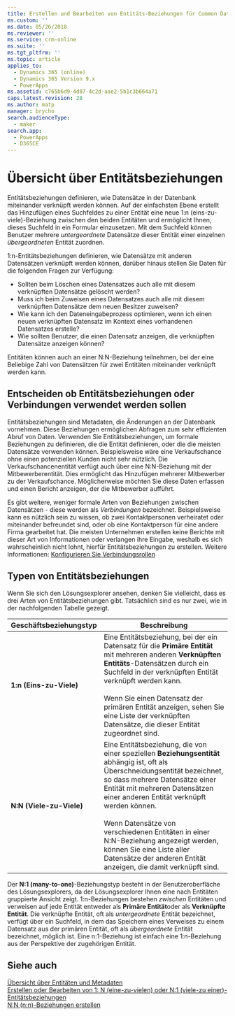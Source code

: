 ```yaml
---
title: Erstellen und Bearbeiten von Entitäts-Beziehungen für Common Data Service für Apps | MicrosoftDocs
ms.custom: ''
ms.date: 05/26/2018
ms.reviewer: ''
ms.service: crm-online
ms.suite: ''
ms.tgt_pltfrm: ''
ms.topic: article
applies_to:
  - Dynamics 365 (online)
  - Dynamics 365 Version 9.x
  - PowerApps
ms.assetid: c765b6d9-4d87-4c2d-aae2-5b1c3b664a71
caps.latest.revision: 28
ms.author: matp
manager: brycho
search.audienceType:
  - maker
search.app:
  - PowerApps
  - D365CE
---
```

# <a name="entity-relationships-overview"></a>Übersicht über Entitätsbeziehungen

Entitätsbeziehungen definieren, wie Datensätze in der Datenbank miteinander verknüpft werden können. Auf der einfachsten Ebene erstellt das Hinzufügen eines Suchfeldes zu einer Entität eine neue 1:n (eins-zu-viele)-Beziehung zwischen den beiden Entitäten und ermöglicht Ihnen, dieses Suchfeld in ein Formular einzusetzen. Mit dem Suchfeld können Benutzer mehrere *untergeordnete* Datensätze dieser Entität einer einzelnen *übergeordneten* Entität zuordnen.  
  
1:n-Entitätsbeziehungen definieren, wie Datensätze mit anderen Datensätzen verknüpft werden können, darüber hinaus stellen Sie Daten für die folgenden Fragen zur Verfügung:  
  
- Sollten beim Löschen eines Datensatzes auch alle mit diesem verknüpften Datensätze gelöscht werden?  
- Muss ich beim Zuweisen eines Datensatzes auch alle mit diesem verknüpften Datensätze dem neuen Besitzer zuweisen?  
- Wie kann ich den Dateneingabeprozess optimieren, wenn ich einen neuen verknüpften Datensatz im Kontext eines vorhandenen Datensatzes erstelle?  
- Wie sollten Benutzer, die einen Datensatz anzeigen, die verknüpften Datensätze anzeigen können?  
  
 Entitäten können auch an einer N:N-Beziehung teilnehmen, bei der eine Beliebige Zahl von Datensätzen für zwei Entitäten miteinander verknüpft werden kann.  

<a name="BKMK_Connections"></a>

## <a name="decide-whether-to-use-entity-relationships-or-connections"></a>Entscheiden ob Entitätsbeziehungen oder Verbindungen verwendet werden sollen 
 
Entitätsbeziehungen sind Metadaten, die Änderungen an der Datenbank vornehmen. Diese Beziehungen ermöglichen Abfragen zum sehr effizienten Abruf von Daten. Verwenden Sie Entitätsbeziehungen, um formale Beziehungen zu definieren, die die Entität definieren, oder die die meisten Datensätze verwenden können. Beispielsweise wäre eine Verkaufschance ohne einen potenziellen Kunden nicht sehr nützlich. Die Verkaufschancenentität verfügt auch über eine N:N-Beziehung mit der Mitbewerberentität. Dies ermöglicht das Hinzufügen mehrerer Mitbewerber zu der Verkaufschance. Möglicherweise möchten Sie diese Daten erfassen und einen Bericht anzeigen, der die Mitbewerber aufführt.  
  
Es gibt weitere, weniger formale Arten von Beziehungen zwischen Datensätzen - diese werden als *Verbindungen* bezeichnet. Beispielsweise kann es nützlich sein zu wissen, ob zwei Kontaktpersonen verheiratet oder miteinander befreundet sind, oder ob eine Kontaktperson für eine andere Firma gearbeitet hat. Die meisten Unternehmen erstellen keine Berichte mit dieser Art von Informationen oder verlangen ihre Eingabe, weshalb es sich wahrscheinlich nicht lohnt, hierfür Entitätsbeziehungen zu erstellen. Weitere Informationen: [Konfigurieren Sie Verbindungsrollen](configure-connection-roles.md)

  
<a name="BKMK_TypesOfRelationships"></a>
 
## <a name="types-of-entity-relationships"></a>Typen von Entitätsbeziehungen

Wenn Sie sich den Lösungsexplorer ansehen, denken Sie vielleicht, dass es drei Arten von Entitätsbeziehungen gibt. Tatsächlich sind es nur zwei, wie in der nachfolgenden Tabelle gezeigt.  
  
|Geschäftsbeziehungstyp|Beschreibung|  
|-----------------------|-----------------|  
|**1:n (Eins-zu-Viele)**|Eine Entitätsbeziehung, bei der ein Datensatz für die **Primäre Entität** mit mehreren anderen **Verknüpften Entitäts**-Datensätzen durch ein Suchfeld in der verknüpften Entität verknüpft werden kann.<br /><br /> Wenn Sie einen Datensatz der primären Entität anzeigen, sehen Sie eine Liste der verknüpften Datensätze, die dieser Entität zugeordnet sind.|  
|**N:N (Viele-zu-Viele)**|Eine Entitätsbeziehung, die von einer speziellen **Beziehungsentität** abhängig ist, oft als Überschneidungsentität bezeichnet, so dass mehrere Datensätze einer Entität mit mehreren Datensätzen einer anderen Entität verknüpft werden können.<br /><br /> Wenn Datensätze von verschiedenen Entitäten in einer N:N-Beziehung angezeigt werden, können Sie eine Liste aller Datensätze der anderen Entität anzeigen, die damit verknüpft sind.|  
  
Der **N:1 (many-to-one)**-Beziehungstyp besteht in der Benutzeroberfläche des Lösungsexplorers, da der Lösungsexplorer Ihnen eine nach Entitäten gruppierte Ansicht zeigt. 1:n-Beziehungen bestehen *zwischen* Entitäten und verweisen auf jede Entität entweder als **Primäre Entität**oder als **Verknüpfte Entität**. Die verknüpfte Entität, oft als *untergeordnete* Entität bezeichnet, verfügt über ein Suchfeld, in dem das Speichern eines Verweises zu einem Datensatz aus der primären Entität, oft als *übergeordnete* Entität bezeichnet, möglich ist. Eine n:1-Beziehung ist einfach eine 1:n-Beziehung aus der Perspektive der zugehörigen Entität.  
 
## <a name="see-also"></a>Siehe auch

[Übersicht über Entitäten und Metadaten](create-edit-metadata.md)<br />
[Erstellen oder Bearbeiten von 1: N (eine-zu-vielen) oder N:1 (viele-zu einer)-Entitätsbeziehungen](create-edit-1n-relationships.md)<br />
[N:N (n:n)-Beziehungen erstellen](create-edit-nn-relationships.md)

